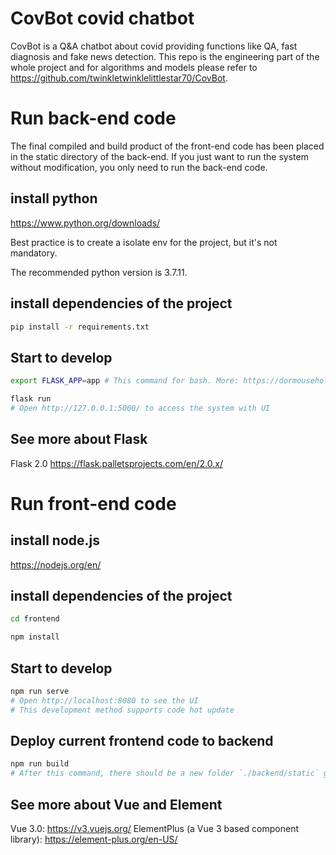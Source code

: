 # CovBot covid chatbot

CovBot is a Q&A chatbot about covid providing functions like QA, fast diagnosis and fake news detection. This repo is the engineering part of the whole project and for algorithms and models please refer to https://github.com/twinkletwinklelittlestar70/CovBot.

# Run back-end code

The final compiled and build product of the front-end code has been placed in the static directory of the back-end. If you just want to run the system without modification, you only need to run the back-end code. 

## install python
https://www.python.org/downloads/

Best practice is to create a isolate env for the project, but it's not mandatory.

The recommended python version is 3.7.11.

## install dependencies of the project
``` bash
pip install -r requirements.txt
```

## Start to develop
``` bash
export FLASK_APP=app # This command for bash. More: https://dormousehole.readthedocs.io/en/latest/quickstart.html

flask run
# Open http://127.0.0.1:5000/ to access the system with UI
```

## See more about Flask
Flask 2.0 https://flask.palletsprojects.com/en/2.0.x/


# Run front-end code

## install node.js
https://nodejs.org/en/

## install dependencies of the project
``` bash
cd frontend

npm install
```

## Start to develop
``` bash
npm run serve
# Open http://localhost:8080 to see the UI
# This development method supports code hot update
```

## Deploy current frontend code to backend
``` bash
npm run build
# After this command, there should be a new folder `./backend/static` generated and some fe files inside.
```

## See more about Vue and Element
Vue 3.0: https://v3.vuejs.org/
ElementPlus (a Vue 3 based component library): https://element-plus.org/en-US/
